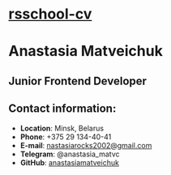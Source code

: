 # [rsschool-cv](https://github.com/rolling-scopes-school/tasks/blob/master/tasks/cv/git-markdown.md)

# Anastasia Matveichuk

## Junior Frontend Developer

##  Contact information:
   + **Location**: Minsk, Belarus
   + **Phone**: +375 29 134-40-41
   + **E-mail**: nastasiarocks2002@gmail.com
   + **Telegram**: @anastasia_matvc
   + **GitHub**: [anastasiamatveichuk](https://github.com/anastasiamatveichuk)     

## 
